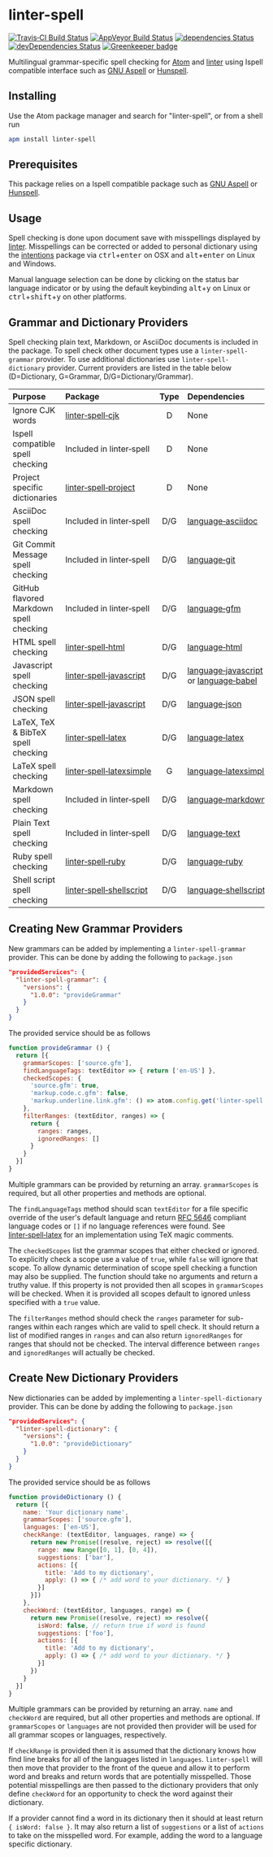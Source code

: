 # linter-spell

[![Travis&#x2011;CI Build Status](http://img.shields.io/travis/AtomLinter/linter-spell/master.svg?label=Linux/OSX%20build)](http://travis-ci.org/AtomLinter/linter-spell)
[![AppVeyor Build Status](http://img.shields.io/appveyor/ci/yitzchak/linter-spell/master.svg?label=Windows%20build)](http://ci.appveyor.com/project/yitzchak/linter-spell)
[![dependencies Status](http://img.shields.io/david/AtomLinter/linter-spell.svg)](http://david-dm.org/AtomLinter/linter-spell)
[![devDependencies Status](https://david-dm.org/AtomLinter/linter-spell/dev-status.svg)](https://david-dm.org/AtomLinter/linter-spell?type=dev) [![Greenkeeper badge](https://badges.greenkeeper.io/AtomLinter/linter-spell.svg)](https://greenkeeper.io/)

Multilingual grammar-specific spell checking for [Atom](http://atom.io) and
[linter](http://atom.io/packages/linter) using Ispell compatible interface such
as [GNU Aspell](http://aspell.net/) or [Hunspell](http://hunspell.github.io/).

## Installing

Use the Atom package manager and search for "linter-spell", or from a shell run

```bash
apm install linter-spell
```

## Prerequisites

This package relies on a Ispell compatible package such as
[GNU Aspell](http://aspell.net/) or [Hunspell](http://hunspell.github.io/).

## Usage

Spell checking is done upon document save with misspellings displayed by
[linter](http://atom.io/packages/linter). Misspellings can be corrected or added
to personal dictionary using the
[intentions](http://atom.io/packages/intentions) package via
<kbd>ctrl</kbd>+<kbd>enter</kbd> on OSX and <kbd>alt</kbd>+<kbd>enter</kbd> on
Linux and Windows.

Manual language selection can be done by clicking on the status bar language
indicator or by using the default keybinding <kbd>alt</kbd>+<kbd>y</kbd> on
Linux or <kbd>ctrl</kbd>+<kbd>shift</kbd>+<kbd>y</kbd> on other platforms.

## Grammar and Dictionary Providers

Spell checking plain text, Markdown, or AsciiDoc documents is included in the
package. To spell check other document types use a `linter-spell-grammar`
provider. To use additional dictionaries use `linter-spell-dictionary` provider.
Current providers are listed in the table below (D=Dictionary, G=Grammar,
D/G=Dictionary/Grammar).

| Purpose                                 | Package                                                                                     | Type | Dependencies                                                                                                                                 |
|:----------------------------------------|:--------------------------------------------------------------------------------------------|:----:|:---------------------------------------------------------------------------------------------------------------------------------------------|
| Ignore CJK words                        | [linter&#x2011;spell&#x2011;cjk](https://atom.io/packages/linter-spell-cjk)                 | D    | None                                                                                                                                         |
| Ispell compatible spell checking        | Included in linter&#x2011;spell                                                             | D    | None                                                                                                                                         |
| Project specific dictionaries           | [linter&#x2011;spell&#x2011;project](http://atom.io/packages/linter-spell-project)          | D    | None                                                                                                                                         |
| AsciiDoc spell checking                 | Included in linter&#x2011;spell                                                             | D/G  | [language&#x2011;asciidoc](http://atom.io/packages/language-asciidoc)                                                                        |
| Git Commit Message spell checking       | Included in linter&#x2011;spell                                                             | D/G  | [language&#x2011;git](http://atom.io/packages/language-git)                                                                                  |
| GitHub flavored Markdown spell checking | Included in linter&#x2011;spell                                                             | D/G  | [language&#x2011;gfm](http://atom.io/packages/language-gfm)                                                                                  |
| HTML spell checking                     | [linter&#x2011;spell&#x2011;html](http://atom.io/packages/linter-spell-html)                | D/G  | [language&#x2011;html](http://atom.io/packages/language-html)                                                                                |
| Javascript spell checking               | [linter&#x2011;spell&#x2011;javascript](http://atom.io/packages/linter-spell-javascript)    | D/G  | [language&#x2011;javascript](http://atom.io/packages/language-javascript) or [language&#x2011;babel](http://atom.io/packages/language-babel) |
| JSON spell checking                     | [linter&#x2011;spell&#x2011;javascript](http://atom.io/packages/linter-spell-javascript)    | D/G  | [language&#x2011;json](http://atom.io/packages/language-json)                                                                                |
| LaTeX, TeX &amp; BibTeX spell checking  | [linter&#x2011;spell&#x2011;latex](http://atom.io/packages/linter-spell-latex)              | D/G  | [language&#x2011;latex](http://atom.io/packages/language-latex)                                                                              |
| LaTeX spell checking                    | [linter&#x2011;spell&#x2011;latexsimple](https://atom.io/packages/linter-spell-latexsimple) | G    | [language&#x2011;latexsimple](https://atom.io/packages/language-latexsimple)                                                                 |
| Markdown spell checking                 | Included in linter&#x2011;spell                                                             | D/G  | [language&#x2011;markdown](http://atom.io/packages/language-markdown)                                                                        |
| Plain Text spell checking               | Included in linter&#x2011;spell                                                             | D/G  | [language&#x2011;text](http://atom.io/packages/language-text)                                                                                |
| Ruby spell checking                     | [linter&#x2011;spell&#x2011;ruby](http://atom.io/packages/linter-spell-ruby)                | D/G  | [language&#x2011;ruby](http://atom.io/packages/language-ruby)                                                                                |
| Shell script spell checking             | [linter&#x2011;spell&#x2011;shellscript](https://atom.io/packages/linter-spell-shellscript) | D/G  | [language&#x2011;shellscript](http://atom.io/packages/language-shellscript)                                                                  |

## Creating New Grammar Providers

New grammars can be added by implementing a `linter-spell-grammar` provider.
This can be done by adding the following to `package.json`

```json
"providedServices": {
  "linter-spell-grammar": {
    "versions": {
      "1.0.0": "provideGrammar"
    }
  }
}
```

The provided service should be as follows

```javascript
function provideGrammar () {
  return [{
    grammarScopes: ['source.gfm'],
    findLanguageTags: textEditor => { return ['en-US'] },
    checkedScopes: {
      'source.gfm': true,
      'markup.code.c.gfm': false,
      'markup.underline.link.gfm': () => atom.config.get('linter-spell.checkLinks')
    },
    filterRanges: (textEditor, ranges) => {
      return {
        ranges: ranges,
        ignoredRanges: []
      }
    }
  }]
}
```

Multiple grammars can be provided by returning an array. `grammarScopes` is
required, but all other properties and methods are optional.

The `findLanguageTags` method should scan `textEditor` for a file specific
override of the user's default language and return [RFC
5646](http://www.rfc-editor.org/rfc/rfc5646.txt) compliant language codes or `[]`
if no language references were found. See
[linter&#x2011;spell&#x2011;latex](http://atom.io/packages/linter-spell-latex)
for an implementation using TeX magic comments.

The `checkedScopes` list the grammar scopes that either checked or ignored. To
explicitly check a scope use a value of `true`, while `false` will ignore that
scope. To allow dynamic determination of scope spell checking a function may
also be supplied. The function should take no arguments and return a truthy
value. If this property is not provided then all scopes in `grammarScopes` will
be checked. When it is provided all scopes default to ignored unless specified
with a `true` value.

The `filterRanges` method should check the `ranges` parameter for sub-ranges
within each ranges which are valid to spell check. It should return a list
of modified ranges in `ranges` and can also return `ignoredRanges` for
ranges that should not be checked. The interval difference between `ranges`
and `ignoredRanges` will actually be checked.

## Create New Dictionary Providers

New dictionaries can be added by implementing a `linter-spell-dictionary`
provider. This can be done by adding the following to `package.json`

```json
"providedServices": {
  "linter-spell-dictionary": {
    "versions": {
      "1.0.0": "provideDictionary"
    }
  }
}
```

The provided service should be as follows

```javascript
function provideDictionary () {
  return [{
    name: 'Your dictionary name',
    grammarScopes: ['source.gfm'],
    languages: ['en-US'],
    checkRange: (textEditor, languages, range) => {
      return new Promise((resolve, reject) => resolve([{
        range: new Range([0, 1], [0, 4]),
        suggestions: ['bar'],
        actions: [{
          title: 'Add to my dictionary',
          apply: () => { /* add word to your dictionary. */ }
        }]
      }])
    },
    checkWord: (textEditor, languages, range) => {
      return new Promise((resolve, reject) => resolve({
        isWord: false, // return true if word is found
        suggestions: ['foo'],
        actions: [{
          title: 'Add to my dictionary',
          apply: () => { /* add word to your dictionary. */ }
        }]
      })
    }
  }]
}
```

Multiple grammars can be provided by returning an array. `name` and `checkWord`
are required, but all other properties and methods are optional. If
`grammarScopes` or `languages` are not provided then provider will be used for
all grammar scopes or languages, respectively.

If `checkRange` is provided then it is assumed that the dictionary knows how
find line breaks for all of the languages listed in `languages`. `linter-spell`
will then move that provider to the front of the queue and allow it to perform
word and breaks and return words that are potentially misspelled. Those
potential misspellings are then passed to the dictionary providers that only
define `checkWord` for an opportunity to check the word against their
dictionary.

If a provider cannot find a word in its dictionary then it should at least
return `{ isWord: false }`. It may also return a list of `suggestions` or a list
of `actions` to take on the misspelled word. For example, adding the word to a
language specific dictionary.

